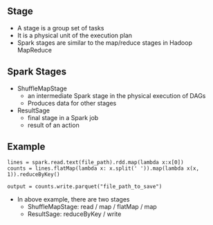 ## Stage
- A stage is a group set of tasks
- It is a physical unit of the execution plan
- Spark stages are similar to the map/reduce stages in Hadoop MapReduce

## Spark Stages
- ShuffleMapStage
    - an intermediate Spark stage in the physical execution of DAGs
    - Produces data for other stages
- ResultSage
    - final stage in a Spark job
    - result of an action


## Example
```
lines = spark.read.text(file_path).rdd.map(lambda x:x[0])
counts = lines.flatMap(lambda x: x.split(' ')).map(lambda x(x, 1)).reduceByKey()

output = counts.write.parquet("file_path_to_save")
```
- In above example, there are two stages
    - ShuffleMapStage: read / map / flatMap / map
    - ResultSage: reduceByKey / write

